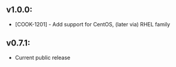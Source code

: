 ## v1.0.0:

* [COOK-1201] - Add support for CentOS, (later via) RHEL family

## v0.7.1:

* Current public release
